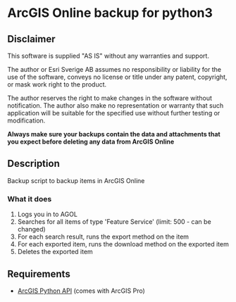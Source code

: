 # ArcGIS Online backup for python3

## Disclaimer
This software is supplied "AS IS" without any warranties and support.

The author or Esri Sverige AB assumes no responsibility or liability for the use of the software, conveys no license or title under any patent, copyright, or mask work right to the product.

The author reserves the right to make changes in the software without notification. The author also make no representation or warranty that such application will be suitable for the specified use without further testing or modification.

**Always make sure your backups contain the data and attachments that you expect before deleting any data from ArcGIS Online**

## Description
Backup script to backup items in ArcGIS Online

### What it does
1. Logs you in to AGOL
1. Searches for all items of type 'Feature Service' (limit: 500 - can be changed)
1. For each search result, runs the export method on the item
1. For each exported item, runs the download method on the exported item
1. Deletes the exported item

## Requirements
* [ArcGIS Python API](https://developers.arcgis.com/python/) (comes with ArcGIS Pro)
